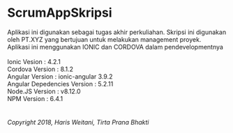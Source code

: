# ScrumAppSkripsi
Aplikasi ini digunakan sebagai tugas akhir perkuliahan. Skripsi ini digunakan oleh PT.XYZ yang bertujuan untuk melakukan management proyek.
<br/>Aplikasi ini menggunakan IONIC dan CORDOVA dalam pendevelopmentnya
<br/>
<br/>Ionic Vesion : 4.2.1
<br/>Cordova Version : 8.1.2
<br/>Angular Version : ionic-angular 3.9.2
<br/>Angular Depedencies Version : 5.2.11
<br/>Node.JS Version : v8.12.0
<br/>NPM Version : 6.4.1
<br/>
<br/>
<h6>Copyright 2018, Haris Weitani, Tirta Prana Bhakti</h6>
